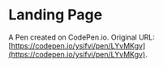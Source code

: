 # Landing Page

A Pen created on CodePen.io. Original URL: [https://codepen.io/ysifvi/pen/LYvMKgv](https://codepen.io/ysifvi/pen/LYvMKgv).

